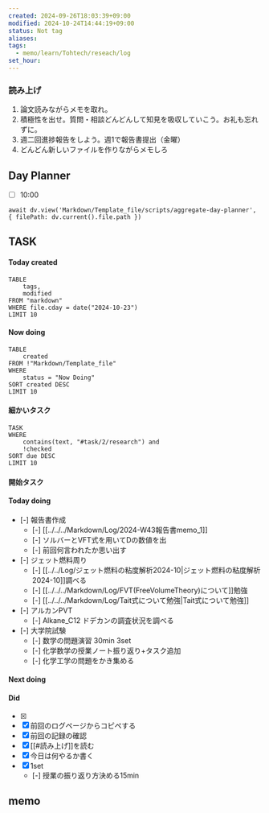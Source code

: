 ```yaml
---
created: 2024-09-26T18:03:39+09:00
modified: 2024-10-24T14:44:19+09:00
status: Not tag
aliases: 
tags:
  - memo/learn/Tohtech/reseach/log
set_hour: 
---
```


### 読み上げ
1. 論文読みながらメモを取れ。
2. 積極性を出せ。質問・相談どんどんして知見を吸収していこう。お礼も忘れずに。
3. 週二回進捗報告をしよう。週1で報告書提出（金曜）
4. どんどん新しいファイルを作りながらメモしろ
## Day Planner
- [ ] 10:00 
```dataviewjs
await dv.view('Markdown/Template_file/scripts/aggregate-day-planner', { filePath: dv.current().file.path })
```
## TASK
#### Today created
```dataview
TABLE
	tags, 
	modified
FROM "markdown"
WHERE file.cday = date("2024-10-23")
LIMIT 10
```
#### Now doing
```dataview
TABLE
	created
FROM !"Markdown/Template_file"
WHERE
	status = "Now Doing"
SORT created DESC
LIMIT 10
```
#### 細かいタスク
```dataview
TASK
WHERE 
	contains(text, "#task/2/research") and
	!checked
SORT due DESC
LIMIT 10
```
#### 開始タスク
#### Today doing
- [-] 報告書作成
	- [-] [[../../../Markdown/Log/2024-W43報告書memo_1]]
	- [-] ソルバーとVFT式を用いてDの数値を出
	- [-] 前回何言われたか思い出す
- [-] ジェット燃料周り
	- [-] [[../../Log/ジェット燃料の粘度解析2024-10|ジェット燃料の粘度解析2024-10]]調べる
	- [-] [[../../../Markdown/Log/FVT(FreeVolumeTheory)について]]勉強
	- [-] [[../../../Markdown/Log/Tait式について勉強|Tait式について勉強]]
- [-] アルカンPVT
	- [-] Alkane_C12 ドデカンの調査状況を調べる
- [-] 大学院試験
	- [-] 数学の問題演習 30min 3set
	- [-] 化学数学の授業ノート振り返り+タスク追加
	- [-] 化学工学の問題をかき集める
#### Next doing
#### Did
- [x] 
- [x] 前回のログページからコピペする
- [x] 前回の記録の確認
- [x] [[#読み上げ]]を読む
- [x] 今日は何やるか書く
- [x] 1set
	- [-] 授業の振り返り方決める15min
## memo
### 